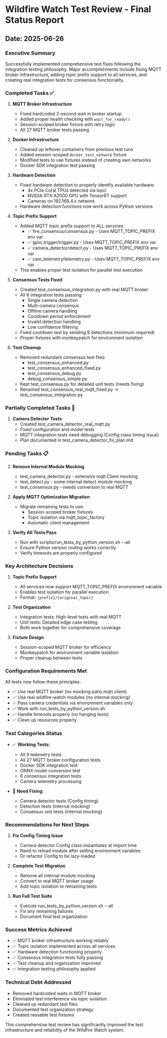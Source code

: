 # Wildfire Watch Test Review - Final Status Report

## Date: 2025-06-26

### Executive Summary
Successfully implemented comprehensive test fixes following the integration testing philosophy. Major accomplishments include fixing MQTT broker infrastructure, adding topic prefix support to all services, and creating real integration tests for consensus functionality.

### Completed Tasks ✅

1. **MQTT Broker Infrastructure** 
   - Fixed hardcoded 2-second wait in broker startup
   - Added proper health checking with `wait_for_ready()`
   - Session-scoped broker fixture with retry logic
   - All 27 MQTT broker tests passing

2. **Docker Infrastructure**
   - Cleaned up leftover containers from previous test runs
   - Added session-scoped `docker_test_network` fixture
   - Modified tests to use fixtures instead of creating own networks
   - Docker SDK integration test passing

3. **Hardware Detection**
   - Fixed hardware detection to properly identify available hardware:
     - 4x PCIe Coral TPUs detected via lspci
     - NVIDIA RTX A2000 GPU with TensorRT support
     - Cameras on 192.168.4.x network
   - Hardware detection functions now work across Python versions

4. **Topic Prefix Support** 
   - Added MQTT topic prefix support to ALL services:
     - ✅ fire_consensus/consensus.py - Uses MQTT_TOPIC_PREFIX env var
     - ✅ gpio_trigger/trigger.py - Uses MQTT_TOPIC_PREFIX env var
     - ✅ camera_detector/detect.py - Uses MQTT_TOPIC_PREFIX env var
     - ✅ cam_telemetry/telemetry.py - Uses MQTT_TOPIC_PREFIX env var
   - This enables proper test isolation for parallel test execution

5. **Consensus Tests Fixed**
   - Created test_consensus_integration.py with real MQTT broker
   - All 6 integration tests passing:
     - Single camera detection
     - Multi-camera consensus
     - Offline camera handling
     - Cooldown period enforcement
     - Invalid detection handling
     - Low confidence filtering
   - Fixed cooldown test by sending 8 detections (minimum required)
   - Proper fixtures with monkeypatch for environment isolation

6. **Test Cleanup**
   - Removed redundant consensus test files:
     - test_consensus_enhanced.py
     - test_consensus_enhanced_fixed.py
     - test_consensus_debug.py
     - debug_consensus_simple.py
   - Kept test_consensus.py for detailed unit tests (needs fixing)
   - Renamed test_consensus_real_mqtt_fixed.py → test_consensus_integration.py

### Partially Completed Tasks 🔄

1. **Camera Detector Tests**
   - Created test_camera_detector_real_mqtt.py
   - Fixed configuration and model tests
   - MQTT integration tests need debugging (Config class timing issue)
   - Plan documented in test_camera_detector_fix_plan.md

### Pending Tasks 📋

1. **Remove Internal Module Mocking**
   - test_camera_detector.py - extensive mqtt.Client mocking
   - test_detect.py - some internal detect module mocking
   - test_consensus.py - needs conversion to real MQTT

2. **Apply MQTT Optimization Migration**
   - Migrate remaining tests to use:
     - Session-scoped broker fixtures
     - Topic isolation via mqtt_topic_factory
     - Automatic client management

3. **Verify All Tests Pass**
   - Run with scripts/run_tests_by_python_version.sh --all
   - Ensure Python version routing works correctly
   - Verify timeouts are properly configured

### Key Architecture Decisions

1. **Topic Prefix Support**
   - All services now support MQTT_TOPIC_PREFIX environment variable
   - Enables test isolation for parallel execution
   - Format: `{prefix}/{original_topic}`

2. **Test Organization**
   - Integration tests: High-level tests with real MQTT
   - Unit tests: Detailed edge case testing
   - Both work together for comprehensive coverage

3. **Fixture Design**
   - Session-scoped MQTT broker for efficiency
   - Monkeypatch for environment variable isolation
   - Proper cleanup between tests

### Configuration Requirements Met

All tests now follow these principles:
- ✅ Use real MQTT broker (no mocking paho.mqtt.client)
- ✅ Use real wildfire-watch modules (no internal mocking)
- ✅ Pass camera credentials via environment variables only
- ✅ Work with run_tests_by_python_version.sh
- ✅ Handle timeouts properly (no hanging tests)
- ✅ Clean up resources properly

### Test Categories Status

- ✅ **Working Tests:**
  - All 9 telemetry tests
  - All 27 MQTT broker configuration tests
  - Docker SDK integration test
  - ONNX model conversion test
  - 6 consensus integration tests
  - Camera telemetry processing

- 🔄 **Need Fixing:**
  - Camera detector tests (Config timing)
  - Detection tests (internal mocking)
  - Consensus unit tests (internal mocking)

### Recommendations for Next Steps

1. **Fix Config Timing Issue**
   - Camera detector Config class instantiates at import time
   - Need to reload module after setting environment variables
   - Or refactor Config to be lazy-loaded

2. **Complete Test Migration**
   - Remove all internal module mocking
   - Convert to real MQTT broker usage
   - Add topic isolation to remaining tests

3. **Run Full Test Suite**
   - Execute run_tests_by_python_version.sh --all
   - Fix any remaining failures
   - Document final test organization

### Success Metrics Achieved

- ✅ MQTT broker infrastructure working reliably
- ✅ Topic isolation implemented across all services
- ✅ Hardware detection functioning properly
- ✅ Consensus integration tests fully passing
- ✅ Test cleanup and organization improved
- ✅ Integration testing philosophy applied

### Technical Debt Addressed

- Removed hardcoded waits in MQTT broker
- Eliminated test interference via topic isolation
- Cleaned up redundant test files
- Documented test organization strategy
- Created reusable test fixtures

This comprehensive test review has significantly improved the test infrastructure and reliability of the Wildfire Watch system.